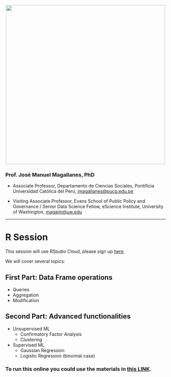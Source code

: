 <br> 
<center><img src="https://i.imgur.com/hkb7Bq7.png" width="500"></center>


### Prof. José Manuel Magallanes, PhD

* Associate Professor, Departamento de Ciencias Sociales, Pontificia Universidad Católica del Perú, [jmagallanes@pucp.edu.pe](mailto:jmagallanes@pucp.edu.pe)

* Visiting Associate Professor, Evans School of Public Policy and Governance / Senior Data Science Fellow, eScience Institute, University of Washington, [magajm@uw.edu](mailto:magajm@uw.edu)
_____



# R Session

This session will use RStudio Cloud, please sign up [here](https://rstudio.cloud/).

We will cover several topics:

## First Part: Data Frame operations

* Queries
* Aggregation
* Modification

## Second Part: Advanced functionalities

* Unsupervised ML
  - Confirmatory Factor Analysis
  - Clustering
* Supervised ML
  - Gaussian Regression
  - Logistic Regression (binomial case)

### To run this online you could use the materials in [this LINK](https://rstudio.cloud/project/888508).


